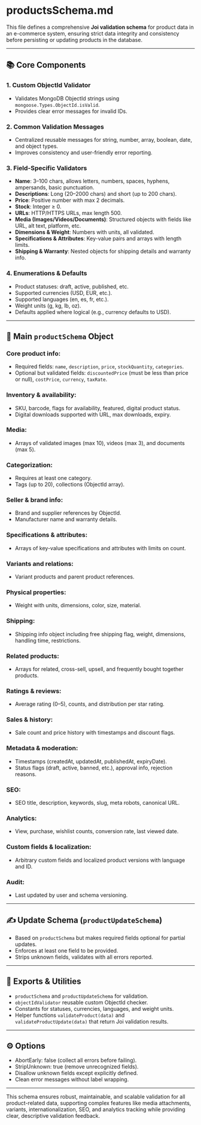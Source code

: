 # productsSchema.md

This file defines a comprehensive **Joi validation schema** for product data in an e-commerce system, ensuring strict data integrity and consistency before persisting or updating products in the database.

---

## 📚 Core Components

### 1. **Custom ObjectId Validator**
- Validates MongoDB ObjectId strings using `mongoose.Types.ObjectId.isValid`.
- Provides clear error messages for invalid IDs.

### 2. **Common Validation Messages**
- Centralized reusable messages for string, number, array, boolean, date, and object types.
- Improves consistency and user-friendly error reporting.

### 3. **Field-Specific Validators**
- **Name**: 3–100 chars, allows letters, numbers, spaces, hyphens, ampersands, basic punctuation.
- **Descriptions**: Long (20–2000 chars) and short (up to 200 chars).
- **Price**: Positive number with max 2 decimals.
- **Stock**: Integer ≥ 0.
- **URLs**: HTTP/HTTPS URLs, max length 500.
- **Media (Images/Videos/Documents)**: Structured objects with fields like URL, alt text, platform, etc.
- **Dimensions & Weight**: Numbers with units, all validated.
- **Specifications & Attributes**: Key-value pairs and arrays with length limits.
- **Shipping & Warranty**: Nested objects for shipping details and warranty info.

### 4. **Enumerations & Defaults**
- Product statuses: draft, active, published, etc.
- Supported currencies (USD, EUR, etc.).
- Supported languages (en, es, fr, etc.).
- Weight units (g, kg, lb, oz).
- Defaults applied where logical (e.g., currency defaults to USD).

---

## 🛒 **Main `productSchema` Object**

### Core product info:
- Required fields: `name`, `description`, `price`, `stockQuantity`, `categories`.
- Optional but validated fields: `discountedPrice` (must be less than price or null), `costPrice`, `currency`, `taxRate`.

### Inventory & availability:
- SKU, barcode, flags for availability, featured, digital product status.
- Digital downloads supported with URL, max downloads, expiry.

### Media:
- Arrays of validated images (max 10), videos (max 3), and documents (max 5).

### Categorization:
- Requires at least one category.
- Tags (up to 20), collections (ObjectId array).

### Seller & brand info:
- Brand and supplier references by ObjectId.
- Manufacturer name and warranty details.

### Specifications & attributes:
- Arrays of key-value specifications and attributes with limits on count.

### Variants and relations:
- Variant products and parent product references.

### Physical properties:
- Weight with units, dimensions, color, size, material.

### Shipping:
- Shipping info object including free shipping flag, weight, dimensions, handling time, restrictions.

### Related products:
- Arrays for related, cross-sell, upsell, and frequently bought together products.

### Ratings & reviews:
- Average rating (0–5), counts, and distribution per star rating.

### Sales & history:
- Sale count and price history with timestamps and discount flags.

### Metadata & moderation:
- Timestamps (createdAt, updatedAt, publishedAt, expiryDate).
- Status flags (draft, active, banned, etc.), approval info, rejection reasons.

### SEO:
- SEO title, description, keywords, slug, meta robots, canonical URL.

### Analytics:
- View, purchase, wishlist counts, conversion rate, last viewed date.

### Custom fields & localization:
- Arbitrary custom fields and localized product versions with language and ID.

### Audit:
- Last updated by user and schema versioning.

---

## ✍️ **Update Schema (`productUpdateSchema`)**
- Based on `productSchema` but makes required fields optional for partial updates.
- Enforces at least one field to be provided.
- Strips unknown fields, validates with all errors reported.

---

## 🧰 **Exports & Utilities**
- `productSchema` and `productUpdateSchema` for validation.
- `objectIdValidator` reusable custom ObjectId checker.
- Constants for statuses, currencies, languages, and weight units.
- Helper functions `validateProduct(data)` and `validateProductUpdate(data)` that return Joi validation results.

---

## ⚙️ **Options**
- AbortEarly: false (collect all errors before failing).
- StripUnknown: true (remove unrecognized fields).
- Disallow unknown fields except explicitly defined.
- Clean error messages without label wrapping.

---

This schema ensures robust, maintainable, and scalable validation for all product-related data, supporting complex features like media attachments, variants, internationalization, SEO, and analytics tracking while providing clear, descriptive validation feedback.
